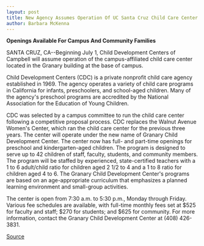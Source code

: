 ```yaml
---
layout: post
title: New Agency Assumes Operation Of UC Santa Cruz Child Care Center
author: Barbara McKenna
---
```


**Openings Available For Campus And Community Families**

SANTA CRUZ, CA--Beginning July 1, Child Development Centers of  Campbell will assume operation of the campus-affiliated child care  center located in the Granary building at the base of campus.

Child Development Centers (CDC) is a private nonprofit child  care agency established in 1969. The agency operates a variety of  child care programs in California for infants, preschoolers, and  school-aged children. Many of the agency's preschool programs are  accredited by the National Association for the Education of Young  Children.

CDC was selected by a campus committee to run the child care  center following a competitive proposal process. CDC replaces the  Walnut Avenue Women's Center, which ran the child care center for  the previous three years. The center will operate under the new  name of Granary Child Development Center. The center now has full- and part-time openings for preschool  and kindergarten-aged children. The program is designed to serve up  to 42 children of staff, faculty, students, and community members.  The program will be staffed by experienced, state-certified  teachers with a 1 to 6 adult/child ratio for children aged 2 1/2 to 4  and a 1 to 8 ratio for children aged 4 to 6. The Granary Child  Development Center's programs are based on an age-appropriate  curriculum that emphasizes a planned learning environment and  small-group activities.

The center is open from 7:30 a.m. to 5:30 p.m., Monday through  Friday. Various fee schedules are available, with full-time monthly  fees set at $525 for faculty and staff; $270 for students; and $625  for community. For more information, contact the Granary Child  Development Center at (408) 426-3831.

[Source](http://www1.ucsc.edu/news_events/press_releases/archive/95-96/06-96/061496-New_agency_to_opera.html "Permalink to 061496-New_agency_to_opera")
